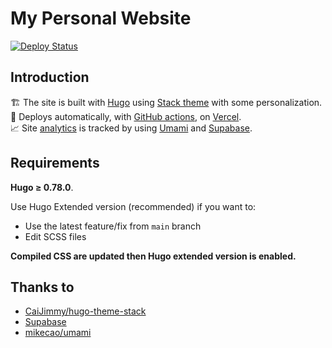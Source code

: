 # My Personal Website
[![Deploy Status](https://github.com/olich97/personal-website/actions/workflows/deploy-production.yml/badge.svg)](https://github.com/olich97/personal-website/actions/workflows/deploy-production.yml)

## Introduction
🏗️ The site is built with [Hugo](https://gohugo.io/) using [Stack theme](https://github.com/CaiJimmy/hugo-theme-stack) with some personalization.<br>
🚀 Deploys automatically, with [GitHub actions](https://github.com/features/actions), on [Vercel](https://vercel.com/dashboard).<br>
📈 Site [analytics](https://analytics.olich.me/share/wfXCrntx/personal-website) is tracked by using [Umami](https://umami.is/) and [Supabase](https://supabase.io/).


## Requirements

**Hugo ≥ 0.78.0**.

Use Hugo Extended version (recommended) if you want to:

* Use the latest feature/fix from `main` branch
* Edit SCSS files
  
**Compiled CSS are updated then Hugo extended version is enabled.**

## Thanks to

  - [CaiJimmy/hugo-theme-stack](https://github.com/CaiJimmy/hugo-theme-stack)
  - [Supabase](https://github.com/supabase)
  - [mikecao/umami](https://github.com/mikecao/umami)